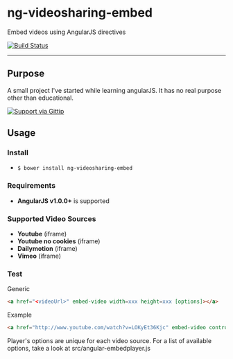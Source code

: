 # ng-videosharing-embed

Embed videos using AngularJS directives

[![Build Status](https://travis-ci.org/erost/ng-videosharing-embed.png?branch=master)](https://travis-ci.org/erost/ng-videosharing-embed)
***

## Purpose

A small project I've started while learning angularJS. It has no real purpose other than educational.

[![Support via Gittip](https://rawgithub.com/twolfson/gittip-badge/0.2.0/dist/gittip.png)](https://www.gittip.com/erost/)

## Usage

### Install

* `$ bower install ng-videosharing-embed`

### Requirements

* **AngularJS v1.0.0+** is supported

### Supported Video Sources

* **Youtube** (iframe)
* **Youtube no cookies** (iframe)
* **Dailymotion** (iframe)
* **Vimeo** (iframe)

### Test

Generic
```html
<a href="<videoUrl>" embed-video width=xxx height=xxx [options]></a>
```

Example
```html
<a href="http://www.youtube.com/watch?v=LOKyEt36Kjc" embed-video controls=0></a>
```

Player's options are unique for each video source.
For a list of available options, take a look at src/angular-embedplayer.js
